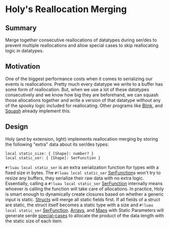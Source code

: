 # Holy's Reallocation Merging

## Summary

Merge together consecutive reallocations of datatypes during ser/des to prevent multiple reallocations and allow special
cases to skip reallocating logic in datatypes.

## Motivation

One of the biggest performance costs when it comes to serializing our events is reallocations. Pretty much every
datatype we write to a buffer has some form of reallocation. But, when we use a lot of these datatypes consecutively and
we know how big they are beforehand, we can squash those allocations together and write a version of that datatype
without any of the spooky logic included for reallocating. Other programs like
<a href="https://github.com/1Axen/blink" target="_blank">Blink</a>, and
<a href="https://github.com/Data-Oriented-House/Squash" target="_blank">Squash</a> already implement this.

## Design

Holy (and by extension, light) implements reallocation merging by storing the following "extra" data about its ser/des
types:

```luau
local static_size: { [Shape]: number? }
local static_ser: { [Shape]: SerFunction }
```

`#!luau local static_ser` is an extra serialization function for types with a fixed size in bytes. The
`#!luau local static_ser` [SerFunction](./index.md)s won't try to resize any buffers, they serialize their raw data with
no extra logic. Essentially, calling a `#!luau local static_ser` [SerFunction](./index.md) internally means whoever is
calling the function will take care of allocations. In practice, Holy is smart enough to dynamically create closures
based on whether a generic input is static. [Structs](../../../api/constants/datatypes/generics/struct.md) will
merge all static fields first. If all fields of a struct are static, the struct itself becomes a static type with a size
and `#!luau local static_ser` [SerFunction](./index.md). [Arrays](../../../api/constants/datatypes/generics/arr.md), and
[Maps](../../../api/constants/datatypes/generics/map.md) with Static Parameters will generate serde
[special-cases](./special_cased_generics.md) to allocate the product of the data length with the static size of each
item.
